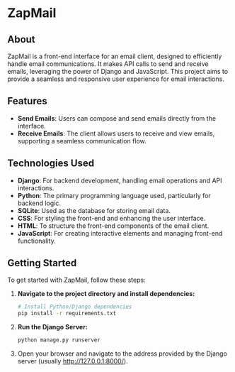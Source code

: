 # ZapMail

## About

ZapMail is a front-end interface for an email client, designed to efficiently handle email communications. It makes API calls to send and receive emails, leveraging the power of Django and JavaScript. This project aims to provide a seamless and responsive user experience for email interactions.

## Features

- **Send Emails**: Users can compose and send emails directly from the interface.
- **Receive Emails**: The client allows users to receive and view emails, supporting a seamless communication flow.

## Technologies Used

- **Django**: For backend development, handling email operations and API interactions.
- **Python**: The primary programming language used, particularly for backend logic.
- **SQLite**: Used as the database for storing email data.
- **CSS**: For styling the front-end and enhancing the user interface.
- **HTML**: To structure the front-end components of the email client.
- **JavaScript**: For creating interactive elements and managing front-end functionality.

## Getting Started

To get started with ZapMail, follow these steps:

1. **Navigate to the project directory and install dependencies:**

   ```bash
   # Install Python/Django dependencies
   pip install -r requirements.txt

2. **Run the Django Server:**

   ```bash
   python manage.py runserver

3. Open your browser and navigate to the address provided by the Django server (usually http://127.0.0.1:8000/).
